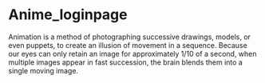 # Anime_loginpage
Animation is a method of photographing successive drawings, models, or even puppets, to create an illusion of movement in a sequence. Because our eyes can only retain an image for approximately 1/10 of a second, when multiple images appear in fast succession, the brain blends them into a single moving image.
